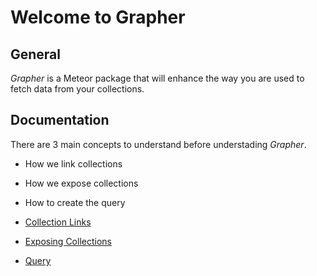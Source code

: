 Welcome to Grapher
==================


General
-------

*Grapher* is a Meteor package that will enhance the way you are used to fetch data from your collections.

Documentation
-------------

There are 3 main concepts to understand before understading *Grapher*.

- How we link collections
- How we expose collections
- How to create the query

- [Collection Links](docs/links.md)
- [Exposing Collections](docs/exposure.md)
- [Query](docs/query.md)
